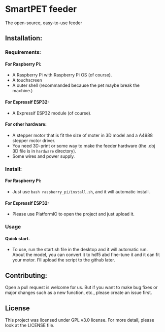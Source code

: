 # SmartPET feeder

The open-source, easy-to-use feeder

## Installation:

### Requirements:
#### For Raspberry Pi:
+ A Raspberry Pi with Raspberry Pi OS (of course).
+ A touchscreen
+ A outer shell (recommanded because the pet maybe break the machine.)
#### For Espressif ESP32:
+ A Expressif ESP32 module (of course).
#### For other hardware:
+ A stepper motor that is fit the size of moter in 3D model and a A4988 stepper motor driver.
+ You need 3D-print or some way to make the feeder hardware (the .obj 3D file is in `hardware` directory).
+ Some wires and power supply.
### Install:
#### For Raspberry Pi:
+ Just use `bash raspberry_pi/install.sh`, and it will automatic install.
#### For Espressif ESP32:
+ Please use PlatformIO to open the project and just upload it.

### Usage
#### Quick start.
+ To use, run the start.sh file in the desktop and it will automatic run. About the model, you can convert it to hdf5 abd fine-tune it and it can fit your motor. I'll upload the script to the github later.

## Contributing:

Open a pull request is welcome for us. But if you want to make bug fixes or major changes such as a new function, etc., please create an issue first.

## License

This project was licensed under GPL v3.0 license. For more detail, please look at the LICENSE file.